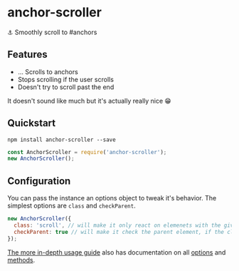 # anchor-scroller
⚓️ Smoothly scroll to #anchors

## Features
* ... Scrolls to anchors
* Stops scrolling if the user scrolls
* Doesn't try to scroll past the end

It doesn't sound like much but it's actually really nice 😁

## Quickstart
```shell
npm install anchor-scroller --save
```
```javascript
const AnchorScroller = require('anchor-scroller');
new AnchorScroller();
```

## Configuration

You can pass the instance an options object to tweak it's behavior. The simplest options are `class` and `checkParent`.
```javascript
new AnchorScroller({
  class: 'scroll', // will make it only react on elemenets with the given class.
  checkParent: true // will make it check the parent element, if the clicked element didn't match the criteria.
});
```

[The more in-depth usage guide](https://github.com/semlette/anchor-scroller/wiki/Using-Anchor-Scroller) also has documentation on all [options](https://github.com/semlette/anchor-scroller/wiki/Using-Anchor-Scroller#options) and [methods](https://github.com/semlette/anchor-scroller/wiki/Using-Anchor-Scroller#methods).
